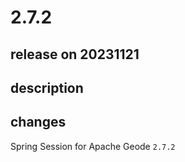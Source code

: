 # 2.7.2

## release on 20231121

## description

## changes

Spring Session for Apache Geode <code>2.7.2</code>

